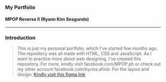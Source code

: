 ### My Portfolio
#### MPOP Reverse II (Ryann Kim Sesgundo)

---
### Introduction
> This is just my personal portfolio, which I've started few months ago. The repository was all made with HTML, CSS and JavaScript. As I want to practice more about web designing, I've created this repository. For more, kindly visit facebook.com/MPOP.ph or check out my other account facebook.com/kyrios.afxisi. For the layout and design: [Kindly visit this figma link](https://www.figma.com/file/SkkloHl7FTAHUUrJdes4Mt/portfolio?type=design&node-id=0-1&mode=design&t=t5gSEk33pexBmb9s-0)


